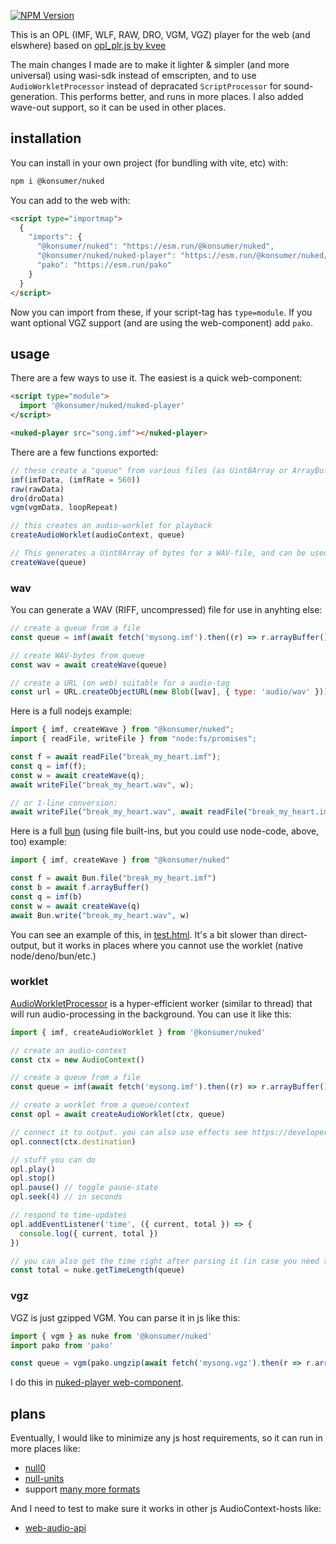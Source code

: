 [![NPM Version](https://img.shields.io/npm/v/%40konsumer%2Fnuked?style=social)](https://www.npmjs.com/package/@konsumer/nuked)

This is an OPL (IMF, WLF, RAW, DRO, VGM, VGZ) player for the web (and elswhere) based on [opl_plr.js by kvee](http://software.kvee.cz/)

The main changes I made are to make it lighter & simpler (and more universal) using wasi-sdk instead of emscripten, and to use `AudioWorkletProcessor` instead of depracated `ScriptProcessor` for sound-generation. This performs better, and runs in more places. I also added wave-out support, so it can be used in other places.

## installation

You can install in your own project (for bundling with vite, etc) with:

```sh
npm i @konsumer/nuked
```

You can add to the web with:

```html
<script type="importmap">
  {
    "imports": {
      "@konsumer/nuked": "https://esm.run/@konsumer/nuked",
      "@konsumer/nuked/nuked-player": "https://esm.run/@konsumer/nuked/nuked-player",
      "pako": "https://esm.run/pako"
    }
  }
</script>
```

Now you can import from these, if your script-tag has `type=module`. If you want optional VGZ support (and are using the web-component) add `pako`.

## usage

There are a few ways to use it. The easiest is a quick web-component:

```html
<script type="module">
  import '@konsumer/nuked/nuked-player'
</script>

<nuked-player src="song.imf"></nuked-player>
```

There are a few functions exported:

```js
// these create a "queue" from various files (as Uint8Array or ArrayBuffer, or whatever)
imf(imfData, (imfRate = 560))
raw(rawData)
dro(droData)
vgm(vgmData, loopRepeat)

// this creates an audio-worklet for playback
createAudioWorklet(audioContext, queue)

// This generates a Uint8Array of bytes for a WAV-file, and can be used offline
createWave(queue)
```

### wav

You can generate a WAV (RIFF, uncompressed) file for use in anyhting else:

```js
// create a queue from a file
const queue = imf(await fetch('mysong.imf').then((r) => r.arrayBuffer()))

// create WAV-bytes from queue
const wav = await createWave(queue)

// create a URL (on web) suitable for a audio-tag
const url = URL.createObjectURL(new Blob([wav], { type: 'audio/wav' }))
```

Here is a full nodejs example:

```js
import { imf, createWave } from "@konsumer/nuked";
import { readFile, writeFile } from "node:fs/promises";

const f = await readFile("break_my_heart.imf");
const q = imf(f);
const w = await createWave(q);
await writeFile("break_my_heart.wav", w);

// or 1-line conversion:
await writeFile("break_my_heart.wav", await readFile("break_my_heart.imf").then(imf).then(createWave));
```

Here is a full [bun](https://bun.sh/) (using file built-ins, but you could use node-code, above, too) example:

```js
import { imf, createWave } from "@konsumer/nuked"

const f = await Bun.file("break_my_heart.imf")
const b = await f.arrayBuffer()
const q = imf(b)
const w = await createWave(q)
await Bun.write("break_my_heart.wav", w)
```

You can see an example of this, in [test.html](docs/test.html). It's a bit slower than direct-output, but it works in places where you cannot use the worklet (native node/deno/bun/etc.)

### worklet

[AudioWorkletProcessor](https://developer.mozilla.org/en-US/docs/Web/API/AudioWorkletProcessor) is a hyper-efficient worker (similar to thread) that will run audio-processing in the background. You can use it like this:

```js
import { imf, createAudioWorklet } from '@konsumer/nuked'

// create an audio-context
const ctx = new AudioContext()

// create a queue from a file
const queue = imf(await fetch('mysong.imf').then((r) => r.arrayBuffer()))

// create a worklet from a queue/context
const opl = await createAudioWorklet(ctx, queue)

// connect it to output. you can also use effects see https://developer.mozilla.org/en-US/docs/Web/API/Web_Audio_API/Using_Web_Audio_API
opl.connect(ctx.destination)

// stuff you can do
opl.play()
opl.stop()
opl.pause() // toggle pause-state
opl.seek(4) // in seconds

// respond to time-updates
opl.addEventListener('time', ({ current, total }) => {
  console.log({ current, total })
})

// you can also get the time right after parsing it (in case you need time, but can't play it through audio-context)
const total = nuke.getTimeLength(queue)
```

### vgz

VGZ is just gzipped VGM. You can parse it in js like this:

```js
import { vgm } as nuke from '@konsumer/nuked'
import pako from 'pako'

const queue = vgm(pako.ungzip(await fetch('mysong.vgz').then(r => r.arrayBuffer())))
```

I do this in [nuked-player web-component](docs/nuked-player.js).

## plans

Eventually, I would like to minimize any js host requirements, so it can run in more places like:

- [null0](https://github.com/notnullgames/null0)
- [null-units](https://github.com/konsumer/null-units)
- support [many more formats](https://github.com/SudoMaker/adlib2vgm)

And I need to test to make sure it works in other js AudioContext-hosts like:

- [web-audio-api](https://github.com/ircam-ismm/node-web-audio-api)
